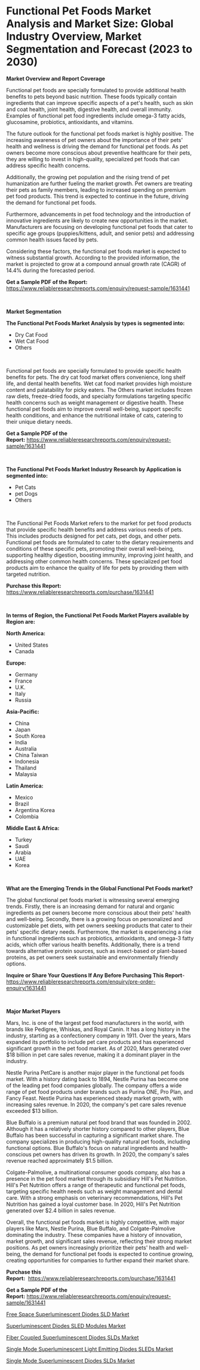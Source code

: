 <p><h1>Functional Pet Foods Market Analysis and Market Size: Global Industry Overview, Market Segmentation and Forecast (2023 to 2030)</h1></p><p><strong>Market Overview and Report Coverage</strong></p>
<p><p>Functional pet foods are specially formulated to provide additional health benefits to pets beyond basic nutrition. These foods typically contain ingredients that can improve specific aspects of a pet's health, such as skin and coat health, joint health, digestive health, and overall immunity. Examples of functional pet food ingredients include omega-3 fatty acids, glucosamine, probiotics, antioxidants, and vitamins.</p><p>The future outlook for the functional pet foods market is highly positive. The increasing awareness of pet owners about the importance of their pets' health and wellness is driving the demand for functional pet foods. As pet owners become more conscious about preventive healthcare for their pets, they are willing to invest in high-quality, specialized pet foods that can address specific health concerns.</p><p>Additionally, the growing pet population and the rising trend of pet humanization are further fueling the market growth. Pet owners are treating their pets as family members, leading to increased spending on premium pet food products. This trend is expected to continue in the future, driving the demand for functional pet foods.</p><p>Furthermore, advancements in pet food technology and the introduction of innovative ingredients are likely to create new opportunities in the market. Manufacturers are focusing on developing functional pet foods that cater to specific age groups (puppies/kittens, adult, and senior pets) and addressing common health issues faced by pets.</p><p>Considering these factors, the functional pet foods market is expected to witness substantial growth. According to the provided information, the market is projected to grow at a compound annual growth rate (CAGR) of 14.4% during the forecasted period.</p></p>
<p><strong>Get a Sample PDF of the Report:</strong> <a href="https://www.reliableresearchreports.com/enquiry/request-sample/1631441">https://www.reliableresearchreports.com/enquiry/request-sample/1631441</a></p>
<p>&nbsp;</p>
<p><strong>Market Segmentation</strong></p>
<p><strong>The Functional Pet Foods Market Analysis by types is segmented into:</strong></p>
<p><ul><li>Dry Cat Food</li><li>Wet Cat Food</li><li>Others</li></ul></p>
<p>&nbsp;</p>
<p><p>Functional pet foods are specially formulated to provide specific health benefits for pets. The dry cat food market offers convenience, long shelf life, and dental health benefits. Wet cat food market provides high moisture content and palatability for picky eaters. The Others market includes frozen raw diets, freeze-dried foods, and specialty formulations targeting specific health concerns such as weight management or digestive health. These functional pet foods aim to improve overall well-being, support specific health conditions, and enhance the nutritional intake of cats, catering to their unique dietary needs.</p></p>
<p><strong>Get a Sample PDF of the Report:</strong>&nbsp;<a href="https://www.reliableresearchreports.com/enquiry/request-sample/1631441">https://www.reliableresearchreports.com/enquiry/request-sample/1631441</a></p>
<p>&nbsp;</p>
<p><strong>The Functional Pet Foods Market Industry Research by Application is segmented into:</strong></p>
<p><ul><li>Pet Cats</li><li>pet Dogs</li><li>Others</li></ul></p>
<p>&nbsp;</p>
<p><p>The Functional Pet Foods Market refers to the market for pet food products that provide specific health benefits and address various needs of pets. This includes products designed for pet cats, pet dogs, and other pets. Functional pet foods are formulated to cater to the dietary requirements and conditions of these specific pets, promoting their overall well-being, supporting healthy digestion, boosting immunity, improving joint health, and addressing other common health concerns. These specialized pet food products aim to enhance the quality of life for pets by providing them with targeted nutrition.</p></p>
<p><strong>Purchase this Report:</strong>&nbsp; <a href="https://www.reliableresearchreports.com/purchase/1631441">https://www.reliableresearchreports.com/purchase/1631441</a></p>
<p>&nbsp;</p>
<p><strong>In terms of Region, the Functional Pet Foods Market Players available by Region are:</strong></p>
<p>
    <p> <strong> North America: </strong>
        <ul>
            <li>United States</li>
            <li>Canada</li>
        </ul>
        </p> 
    <p> <strong> Europe: </strong>
        <ul>
            <li>Germany</li>
            <li>France</li>
            <li>U.K.</li>
            <li>Italy</li>
            <li>Russia</li>
        </ul>
        </p> 
    <p> <strong> Asia-Pacific: </strong>
        <ul>
            <li>China</li>
            <li>Japan</li>
            <li>South Korea</li>
            <li>India</li>
            <li>Australia</li>
            <li>China Taiwan</li>
            <li>Indonesia</li>
            <li>Thailand</li>
            <li>Malaysia</li>
        </ul>
        </p> 
    <p> <strong> Latin America: </strong>
        <ul>
            <li>Mexico</li>
            <li>Brazil</li>
            <li>Argentina Korea</li>
            <li>Colombia</li>
        </ul>
        </p> 
    <p> <strong> Middle East & Africa: </strong>
        <ul>
            <li>Turkey</li>
            <li>Saudi</li>
            <li>Arabia</li>
            <li>UAE</li>
            <li>Korea</li>
        </ul>
    </p>
    </p>
<p>&nbsp;</p>
<p><strong>What are the Emerging Trends in the Global Functional Pet Foods market?</strong></p>
<p><p>The global functional pet foods market is witnessing several emerging trends. Firstly, there is an increasing demand for natural and organic ingredients as pet owners become more conscious about their pets' health and well-being. Secondly, there is a growing focus on personalized and customizable pet diets, with pet owners seeking products that cater to their pets' specific dietary needs. Furthermore, the market is experiencing a rise in functional ingredients such as probiotics, antioxidants, and omega-3 fatty acids, which offer various health benefits. Additionally, there is a trend towards alternative protein sources, such as insect-based or plant-based proteins, as pet owners seek sustainable and environmentally friendly options.</p></p>
<p><strong>Inquire or Share Your Questions If Any Before Purchasing This Report</strong>- <a href="https://www.reliableresearchreports.com/enquiry/pre-order-enquiry/1631441">https://www.reliableresearchreports.com/enquiry/pre-order-enquiry/1631441</a></p>
<p>&nbsp;</p>
<p><strong>Major Market Players</strong></p>
<p><p>Mars, Inc. is one of the largest pet food manufacturers in the world, with brands like Pedigree, Whiskas, and Royal Canin. It has a long history in the industry, starting as a confectionery company in 1911. Over the years, Mars expanded its portfolio to include pet care products and has experienced significant growth in the pet food market. As of 2020, Mars generated over $18 billion in pet care sales revenue, making it a dominant player in the industry.</p><p>Nestle Purina PetCare is another major player in the functional pet foods market. With a history dating back to 1894, Nestle Purina has become one of the leading pet food companies globally. The company offers a wide range of pet food products under brands such as Purina ONE, Pro Plan, and Fancy Feast. Nestle Purina has experienced steady market growth, with increasing sales revenue. In 2020, the company's pet care sales revenue exceeded $13 billion.</p><p>Blue Buffalo is a premium natural pet food brand that was founded in 2002. Although it has a relatively shorter history compared to other players, Blue Buffalo has been successful in capturing a significant market share. The company specializes in producing high-quality natural pet foods, including functional options. Blue Buffalo's focus on natural ingredients and health-conscious pet owners has driven its growth. In 2020, the company's sales revenue reached approximately $1.5 billion.</p><p>Colgate-Palmolive, a multinational consumer goods company, also has a presence in the pet food market through its subsidiary Hill's Pet Nutrition. Hill's Pet Nutrition offers a range of therapeutic and functional pet foods, targeting specific health needs such as weight management and dental care. With a strong emphasis on veterinary recommendations, Hill's Pet Nutrition has gained a loyal customer base. In 2020, Hill's Pet Nutrition generated over $2.4 billion in sales revenue.</p><p>Overall, the functional pet foods market is highly competitive, with major players like Mars, Nestle Purina, Blue Buffalo, and Colgate-Palmolive dominating the industry. These companies have a history of innovation, market growth, and significant sales revenue, reflecting their strong market positions. As pet owners increasingly prioritize their pets' health and well-being, the demand for functional pet foods is expected to continue growing, creating opportunities for companies to further expand their market share.</p></p>
<p><strong>Purchase this Report:</strong>&nbsp;&nbsp;<a href="https://www.reliableresearchreports.com/purchase/1631441">https://www.reliableresearchreports.com/purchase/1631441</a></p>
<p></p>
<p><strong>Get a Sample PDF of the Report:</strong>&nbsp;<a href="https://www.reliableresearchreports.com/enquiry/request-sample/1631441">https://www.reliableresearchreports.com/enquiry/request-sample/1631441</a></p>
<p><p><a href="https://medium.com/@ebbaeffertz1951/free-space-superluminescent-diodes-sld-market-comprehensive-assessment-by-type-application-and-ff86c6eb33af">Free Space Superluminescent Diodes SLD Market</a></p><p><a href="https://medium.com/@cruzdamore75/decoding-superluminescent-diodes-sled-modules-market-metrics-market-share-trends-and-growth-83fc7081c2ce">Superluminescent Diodes SLED Modules Market</a></p><p><a href="https://medium.com/@verlielesch1927/fiber-coupled-superluminescent-diodes-slds-market-comprehensive-assessment-by-type-application-764d8bd4f548">Fiber Coupled Superluminescent Diodes SLDs Market</a></p><p><a href="https://medium.com/@germanwolff65/single-mode-superluminescent-light-emitting-diodes-sleds-market-research-report-its-history-and-7fda7099fa8f">Single Mode Superluminescent Light Emitting Diodes SLEDs Market</a></p><p><a href="https://medium.com/@alethaebert2013/single-mode-superluminescent-diodes-slds-market-analysis-its-cagr-market-segmentation-and-global-94797707e1d2">Single Mode Superluminescent Diodes SLDs Market</a></p></p>